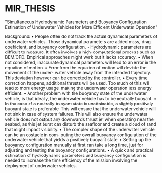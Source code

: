 # MIR_THESIS
"Simultaneous Hydrodynamic Parameters and Buoyancy Configuration Estimation of Underwater Vehicles for More Efficient Underwater Operation"

Background:
• People often do not track the actual dynamical parameters of underwater vehicles. Those dynamical parameters are added mass, drag coefficient, and buoyancy configuration.
• Hydrodynamic parameters are difficult to measure. It often involves a high-computational process such as BEM/CFD. Empirical approaches might work but it lacks accuracy.
• When not considered, inaccurate dynamical parameters will lead to an error in the equation of motion.
• Error from the equation of motion will deviate the movement of the under- water vehicle away from the intended trajectory. This deviation however can be corrected by the controller.
• Every time correction happens, additional thrusts will be used. Too much of this will lead to more energy usage, making the underwater operation less energy efficient.
• Another problem with the buoyancy state of the underwater vehicle, is that ideally, the underwater vehicle has to be neutrally buoyant.
• In the case of a neutrally buoyant state is unattainable, a slightly positively buoyant state is preferable. This will ensure that the underwater vehicle will not sink in case of system failures. This will also ensure the underwater vehicle does not output any downwards thrust jet when operating near the seabed, as this jet burst can disturb the seafloor and create a cloud of sand that might impact visibility.
• The complex shape of the underwater vehicle can be an obstacle in com- puting the overall buoyancy configuration of the underwater vehicle that yields a positively buoyant state.
• Setting up the buoyancy configuration manually at first can take a long time, just for adjusting and testing the buoyancy configurations.
• A quick and practical estimation of hydrodynamic parameters and buoyancy configuration is needed to increase the time efficiency of the mission involving the deployment of underwater vehicles.

